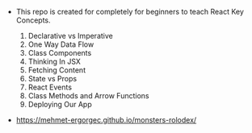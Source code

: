 - This repo is created for completely for beginners to teach React Key Concepts.
  
  1. Declarative vs Imperative
  2. One Way Data Flow
  3. Class Components
  4. Thinking In JSX
  5. Fetching Content
  6. State vs Props
  7. React Events
  8. Class Methods and Arrow Functions
  9. Deploying Our App
  
- https://mehmet-ergorgec.github.io/monsters-rolodex/